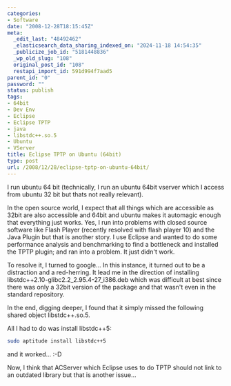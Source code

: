 ```yaml
---
categories:
- Software
date: "2008-12-28T18:15:45Z"
meta:
  _edit_last: "48492462"
  _elasticsearch_data_sharing_indexed_on: "2024-11-18 14:54:35"
  _publicize_job_id: "5181448836"
  _wp_old_slug: "108"
  original_post_id: "108"
  restapi_import_id: 591d994f7aad5
parent_id: "0"
password: ""
status: publish
tags:
- 64bit
- Dev Env
- Eclipse
- Eclipse TPTP
- java
- libstdc++.so.5
- Ubuntu
- VServer
title: Eclipse TPTP on Ubuntu (64bit)
type: post
url: /2008/12/28/eclipse-tptp-on-ubuntu-64bit/
---
```


I run ubuntu 64 bit (technically, I run an ubuntu 64bit vserver which I access
from ubuntu 32 bit but thats not really relevant).

In the open source world, I expect that all things which are accessible as 32bit
are also accessible and 64bit and ubuntu makes it automagic enough that
everything just works. Yes, I run into problems with closed source software like
Flash Player (recently resolved with flash player 10) and the Java Plugin but
that is another story. I use Eclipse and wanted to do some performance analysis
and benchmarking to find a bottleneck and installed the TPTP plugin; and ran
into a problem. It just didn't work.

To resolve it, I turned to google... In this instance, it turned out to be a
distraction and a red-herring. It lead me in the direction of installing
libstdc++2.10-glibc2.2_2.95.4-27_i386.deb which was difficult at best since
there was only a 32bit version of the package and that wasn't even in the
standard repository.

In the end, digging deeper, I found that it simply missed the following shared
object libstdc++.so.5.

All I had to do was install libstdc++5:

```bash
sudo aptitude install libstdc++5
```

and it worked... :-D

Now, I think that ACServer which Eclipse uses to do TPTP should not link to an
outdated library but that is another issue...
